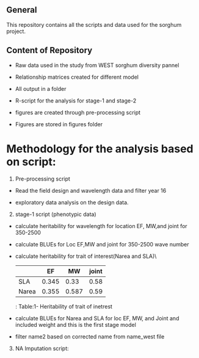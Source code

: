 ## General

This repository contains all the scripts and data used for the sorghum project.

## Content of Repository

-   Raw data used in the study from WEST sorghum diversity pannel

-   Relationship matrices created for different model

-   All output in a folder

-   R-script for the analysis for stage-1 and stage-2

-   figures are created through pre-processing script

-   Figures are stored in figures folder

# Methodology for the analysis based on script:

1.  Pre-processing script

-   Read the field design and wavelength data and filter year 16

-   exploratory data analysis on the design data.

2.  stage-1 script (phenotypic data)

-    calculate heritability for wavelength for location EF, MW,and joint for 350-2500

-   calculate BLUEs for Loc EF,MW and joint for 350-2500 wave number

-   calculate heritability for trait of interest(Narea and SLA)\

    |       | EF    | MW    | joint |
    |-------|-------|-------|-------|
    | SLA   | 0.345 | 0.33  | 0.58  |
    | Narea | 0.355 | 0.587 | 0.59  |

    : Table:1- Heritability of trait of inetrest

-   calculate BLUEs for Narea and SLA for loc EF, MW, and Joint and included weight and this is the first stage model

-   filter name2 based on corrected name from name_west file

3.  NA Imputation script:
